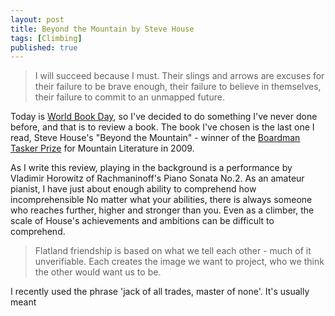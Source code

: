 ```yaml
---
layout: post
title: Beyond the Mountain by Steve House
tags: [Climbing]
published: true
---
```

> I will succeed because I must. Their slings and arrows are excuses for their failure to be brave enough, their failure to believe in themselves, their failure to commit to an unmapped future.

Today is [World Book Day](http://www.worldbookday.com), so I've decided to do something I've never done before, and that is to review a book. The book I've chosen is the last one I read, Steve House's "Beyond the Mountain" - winner of the [Boardman Tasker Prize](http://www.boardmantasker.com) for Mountain Literature in 2009.  

As I write this review, playing in the background is a performance by Vladimir Horowitz of Rachmaninoff's Piano Sonata No.2. As an amateur pianist, I have just about enough ability to comprehend how incomprehensible 
No matter what your abilities, there is always someone who reaches further, higher and stronger than you. Even as a climber, the scale of House's achievements and ambitions can be difficult to comprehend.

> Flatland friendship is based on what we tell each other - much of it unverifiable. Each creates the image we want to project, who we think the other would want us to be.

I recently used the phrase 'jack of all trades, master of none'. It's usually meant 
